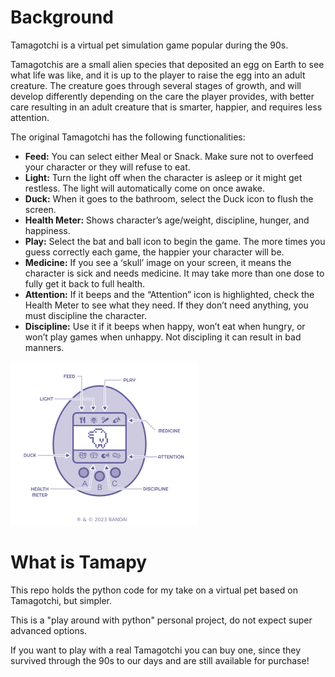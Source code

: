 # Background
Tamagotchi is a virtual pet simulation game popular during the 90s.

Tamagotchis are a small alien species that deposited an egg on Earth to see what life was like, and it is up to the player to raise the egg into an adult creature.
The creature goes through several stages of growth, and will develop differently depending on the care the player provides, with better care resulting in an adult creature that is smarter, happier, and requires less attention.

The original Tamagotchi has the following functionalities:
- **Feed:** You can select either Meal or Snack. Make sure not to overfeed your character or they will refuse to eat.
- **Light:** Turn the light off when the character is asleep or it might get restless. The light will automatically come on once awake.
- **Duck:** When it goes to the bathroom, select the Duck icon to flush the screen.
- **Health Meter:** Shows character’s age/weight, discipline, hunger, and happiness.
- **Play:** Select the bat and ball icon to begin the game. The more times you guess correctly each game, the happier your character will be.
- **Medicine:** If you see a ‘skull’ image on your screen, it means the character is sick and needs medicine. It may take more than one dose to fully get it back to full health.
- **Attention:** If it beeps and the “Attention” icon is highlighted, check the Health Meter to see what they need. If they don’t need anything, you must discipline the character.
- **Discipline:** Use it if it beeps when happy, won’t eat when hungry, or won’t play games when unhappy. Not discipling it can result in bad manners.

![Tamagotchi instructions](instruction.png)


# What is Tamapy
This repo holds the python code for my take on a virtual pet based on Tamagotchi, but simpler.

This is a "play around with python" personal project, do not expect super advanced options.

If you want to play with a real Tamagotchi you can buy one, since they survived through the 90s to our days and are still available for purchase!

